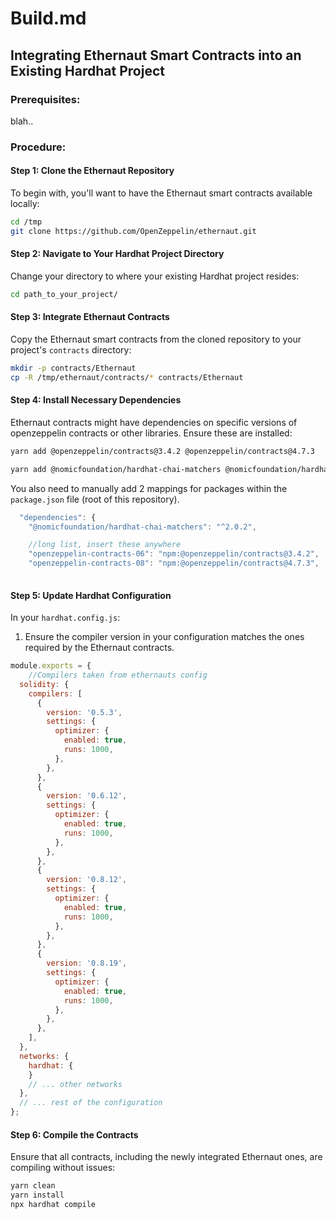 # Build.md

## Integrating Ethernaut Smart Contracts into an Existing Hardhat Project

### Prerequisites:

blah..

### Procedure:

#### Step 1: Clone the Ethernaut Repository

To begin with, you'll want to have the Ethernaut smart contracts available locally:

```bash
cd /tmp
git clone https://github.com/OpenZeppelin/ethernaut.git
```

#### Step 2: Navigate to Your Hardhat Project Directory

Change your directory to where your existing Hardhat project resides:

```bash
cd path_to_your_project/
```

#### Step 3: Integrate Ethernaut Contracts

Copy the Ethernaut smart contracts from the cloned repository to your project's `contracts` directory:

```bash
mkdir -p contracts/Ethernaut
cp -R /tmp/ethernaut/contracts/* contracts/Ethernaut
```

#### Step 4: Install Necessary Dependencies

Ethernaut contracts might have dependencies on specific versions of openzeppelin contracts or other libraries. Ensure these are installed:

```bash
yarn add @openzeppelin/contracts@3.4.2 @openzeppelin/contracts@4.7.3

yarn add @nomicfoundation/hardhat-chai-matchers @nomicfoundation/hardhat-network-helpers @nomicfoundation/hardhat-ethers @nomicfoundation/hardhat-verify @types/chai @types/mocha @typechain/ethers-v6 @typechain/hardhat hardhat-gas-reporter solidity-coverage ts-node typescript @openzeppelin/contracts-upgradeable@4.7.3
```

You also need to manually add 2 mappings for packages within the `package.json` file (root of this repository).

```javascript
  "dependencies": {
    "@nomicfoundation/hardhat-chai-matchers": "^2.0.2",

    //long list, insert these anywhere
    "openzeppelin-contracts-06": "npm:@openzeppelin/contracts@3.4.2",
    "openzeppelin-contracts-08": "npm:@openzeppelin/contracts@4.7.3", 
    
```

#### Step 5: Update Hardhat Configuration

In your `hardhat.config.js`:

1. Ensure the compiler version in your configuration matches the ones required by the Ethernaut contracts.


```javascript
module.exports = {
    //Compilers taken from ethernauts config
  solidity: {
    compilers: [
      {
        version: '0.5.3',
        settings: {
          optimizer: {
            enabled: true,
            runs: 1000,
          },
        },
      },
      {
        version: '0.6.12',
        settings: {
          optimizer: {
            enabled: true,
            runs: 1000,
          },
        },
      },
      {
        version: '0.8.12',
        settings: {
          optimizer: {
            enabled: true,
            runs: 1000,
          },
        },
      },
      {
        version: '0.8.19',
        settings: {
          optimizer: {
            enabled: true,
            runs: 1000,
          },
        },
      },
    ],
  },
  networks: {
    hardhat: {
    }
    // ... other networks
  },
  // ... rest of the configuration
};
```

#### Step 6: Compile the Contracts

Ensure that all contracts, including the newly integrated Ethernaut ones, are compiling without issues:

```bash
yarn clean
yarn install
npx hardhat compile
```
